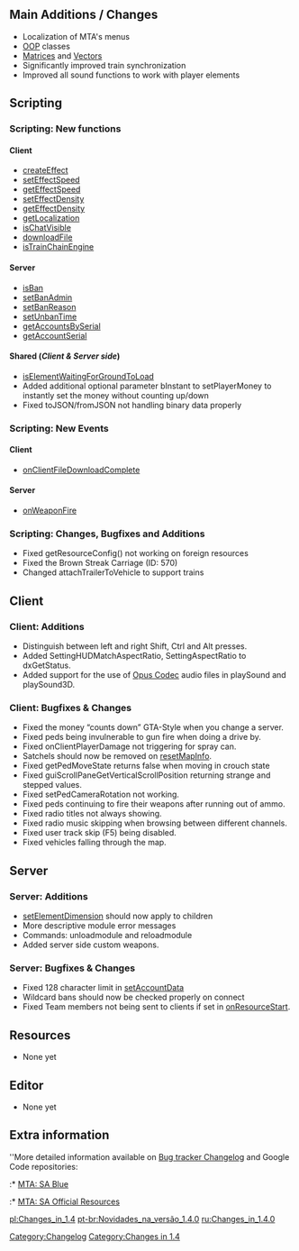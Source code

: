 Main Additions / Changes
------------------------

-   Localization of MTA's menus
-   [OOP](/docs/oop.md "wikilink") classes
-   [Matrices](/docs/matrix.md "wikilink") and [Vectors](/docs/vector.md "wikilink")
-   Significantly improved train synchronization
-   Improved all sound functions to work with player elements

Scripting
---------

### Scripting: New functions

#### Client

-   [createEffect](/docs/createeffect.md "wikilink")
-   [setEffectSpeed](/docs/seteffectspeed.md "wikilink")
-   [getEffectSpeed](/docs/geteffectspeed.md "wikilink")
-   [setEffectDensity](/docs/seteffectdensity.md "wikilink")
-   [getEffectDensity](/docs/geteffectdensity.md "wikilink")
-   [getLocalization](/docs/getlocalization.md "wikilink")
-   [isChatVisible](/docs/ischatvisible.md "wikilink")
-   [downloadFile](/docs/downloadfile.md "wikilink")
-   [isTrainChainEngine](/docs/istrainchainengine.md "wikilink")

#### Server

-   [isBan](/docs/isban.md "wikilink")
-   [setBanAdmin](/docs/setbanadmin.md "wikilink")
-   [setBanReason](/docs/setbanreason.md "wikilink")
-   [setUnbanTime](/docs/setunbantime.md "wikilink")
-   [getAccountsBySerial](/docs/getaccountsbyserial.md "wikilink")
-   [getAccountSerial](/docs/getaccountserial.md "wikilink")

#### Shared (*Client & Server side*)

-   [isElementWaitingForGroundToLoad](/docs/iselementwaitingforgroundtoload.md "wikilink")
-   Added additional optional parameter bInstant to setPlayerMoney to instantly set the money without counting up/down
-   Fixed toJSON/fromJSON not handling binary data properly

### Scripting: New Events

#### Client

-   [onClientFileDownloadComplete](/docs/onclientfiledownloadcomplete.md "wikilink")

#### Server

-   [onWeaponFire](/docs/onweaponfire.md "wikilink")

### Scripting: Changes, Bugfixes and Additions

-   Fixed getResourceConfig() not working on foreign resources
-   Fixed the Brown Streak Carriage (ID: 570)
-   Changed attachTrailerToVehicle to support trains

Client
------

### Client: Additions

-   Distinguish between left and right Shift, Ctrl and Alt presses.
-   Added SettingHUDMatchAspectRatio, SettingAspectRatio to dxGetStatus.
-   Added support for the use of [Opus Codec](https://en.wikipedia.org/wiki/Opus_codec) audio files in playSound and playSound3D.

### Client: Bugfixes & Changes

-   Fixed the money “counts down” GTA-Style when you change a server.
-   Fixed peds being invulnerable to gun fire when doing a drive by.
-   Fixed onClientPlayerDamage not triggering for spray can.
-   Satchels should now be removed on [resetMapInfo](/docs/resetmapinfo.md "wikilink").
-   Fixed getPedMoveState returns false when moving in crouch state
-   Fixed guiScrollPaneGetVerticalScrollPosition returning strange and stepped values.
-   Fixed setPedCameraRotation not working.
-   Fixed peds continuing to fire their weapons after running out of ammo.
-   Fixed radio titles not always showing.
-   Fixed radio music skipping when browsing between different channels.
-   Fixed user track skip (F5) being disabled.
-   Fixed vehicles falling through the map.

Server
------

### Server: Additions

-   [setElementDimension](/docs/setelementdimension.md "wikilink") should now apply to children
-   More descriptive module error messages
-   Commands: unloadmodule and reloadmodule
-   Added server side custom weapons.

### Server: Bugfixes & Changes

-   Fixed 128 character limit in [setAccountData](/docs/setaccountdata.md "wikilink")
-   Wildcard bans should now be checked properly on connect
-   Fixed Team members not being sent to clients if set in [onResourceStart](/docs/onresourcestart.md "wikilink").

Resources
---------

-   None yet

Editor
------

-   None yet

Extra information
-----------------

''More detailed information available on [Bug tracker Changelog](https://bugs.multitheftauto.com/changelog_page.php) and Google Code repositories:

:\* [MTA: SA Blue](https://code.google.com/p/mtasa-blue/source/list)

:\* [MTA: SA Official Resources](https://code.google.com/p/mtasa-resources/source/list)

[pl:Changes\_in\_1.4](/docs/pl-changes_in_1.4.md "wikilink") [pt-br:Novidades\_na\_versão\_1.4.0](/docs/pt-br-novidades_na_versão_1.4.0.md "wikilink") [ru:Changes\_in\_1.4.0](/docs/ru-changes_in_1.4.0.md "wikilink")

[Category:Changelog](/docs/category-changelog.md "wikilink") [Category:Changes in 1.4](/docs/category-changes_in_1.4.md "wikilink")
